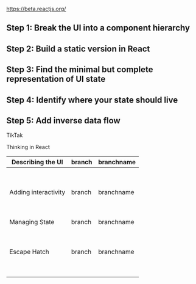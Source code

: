 https://beta.reactjs.org/

## Step 1: Break the UI into a component hierarchy

## Step 2: Build a static version in React

## Step 3: Find the minimal but complete representation of UI state

## Step 4: Identify where your state should live

## Step 5: Add inverse data flow

TikTak

Thinking in React

<table>
  <thead>
    <tr>
      <th>Describing the UI</th>
      <th>branch</th>
      <th>branchname</th>
    </tr>
  </thead>
  <tbody>
    <tr>
      <td>&nbsp;</td>
      <td>&nbsp;</td>
      <td>&nbsp;</td>
    </tr>
    <tr>
      <td>&nbsp;</td>
      <td>&nbsp;</td>
      <td>&nbsp;</td>
    </tr>
    <tr>
      <td>Adding interactivity</td>
      <td>branch</td>
      <td>branchname</td>
    </tr>
    <tr>
      <td>&nbsp;</td>
      <td>&nbsp;</td>
      <td>&nbsp;</td>
    </tr>
    <tr>
      <td>&nbsp;</td>
      <td>&nbsp;</td>
      <td>&nbsp;</td>
    </tr>
    <tr>
      <td>Managing State</td>
      <td>branch</td>
      <td>branchname</td>
    </tr>
    <tr>
      <td>&nbsp;</td>
      <td>&nbsp;</td>
      <td>&nbsp;</td>
    </tr>
    <tr>
      <td>&nbsp;</td>
      <td>&nbsp;</td>
      <td>&nbsp;</td>
    </tr>
    <tr>
      <td>Escape Hatch</td>
      <td>branch</td>
      <td>branchname</td>
    </tr>
    <tr>
      <td>&nbsp;</td>
      <td>&nbsp;</td>
      <td>&nbsp;</td>
    </tr>
    <tr>
      <td>&nbsp;</td>
      <td>&nbsp;</td>
      <td>&nbsp;</td>
    </tr>
  </tbody>
</table>
